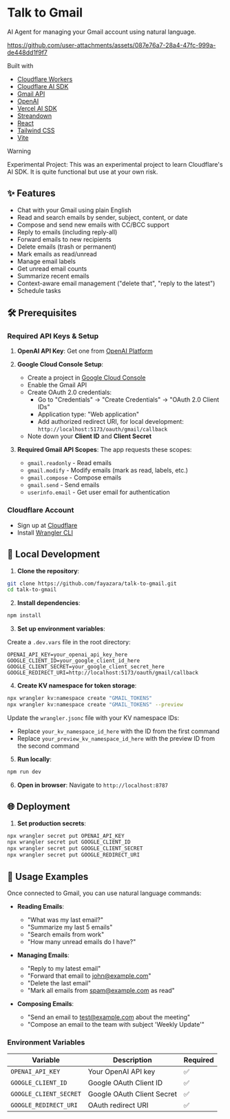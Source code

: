 # Talk to Gmail

AI Agent for managing your Gmail account using natural language.




https://github.com/user-attachments/assets/087e76a7-28a4-47fc-999a-de448dd1f9f7






Built with

- [Cloudflare Workers](https://workers.cloudflare.com)
- [Cloudflare AI SDK](https://agents.cloudflare.com)
- [Gmail API](https://developers.google.com/gmail/api)
- [OpenAI](https://openai.com)
- [Vercel AI SDK](https://sdk.vercel.ai)
- [Streandown](https://streamdown.ai)
- [React](https://react.dev)
- [Tailwind CSS](https://tailwindcss.com)
- [Vite](https://vite.dev)

> [!WARNING]  
> Experimental Project: This was an experimental project to learn Cloudflare's AI SDK. It is quite functional but use at your own risk.

## ✨ Features

- Chat with your Gmail using plain English
- Read and search emails by sender, subject, content, or date
- Compose and send new emails with CC/BCC support
- Reply to emails (including reply-all)
- Forward emails to new recipients
- Delete emails (trash or permanent)
- Mark emails as read/unread
- Manage email labels
- Get unread email counts
- Summarize recent emails
- Context-aware email management ("delete that", "reply to the latest")
- Schedule tasks

## 🛠️ Prerequisites

### Required API Keys & Setup

1. **OpenAI API Key**: Get one from [OpenAI Platform](https://platform.openai.com/api-keys)

2. **Google Cloud Console Setup**:
   - Create a project in [Google Cloud Console](https://console.cloud.google.com/)
   - Enable the Gmail API
   - Create OAuth 2.0 credentials:
     - Go to "Credentials" → "Create Credentials" → "OAuth 2.0 Client IDs"
     - Application type: "Web application"
     - Add authorized redirect URI, for local development: `http://localhost:5173/oauth/gmail/callback`
   - Note down your **Client ID** and **Client Secret**

3. **Required Gmail API Scopes**: The app requests these scopes:
   - `gmail.readonly` - Read emails
   - `gmail.modify` - Modify emails (mark as read, labels, etc.)
   - `gmail.compose` - Compose emails
   - `gmail.send` - Send emails
   - `userinfo.email` - Get user email for authentication

### Cloudflare Account

- Sign up at [Cloudflare](https://cloudflare.com)
- Install [Wrangler CLI](https://developers.cloudflare.com/workers/wrangler/install-and-update/)

## 🚀 Local Development

1. **Clone the repository**:

```bash
git clone https://github.com/fayazara/talk-to-gmail.git
cd talk-to-gmail
```

2. **Install dependencies**:

```bash
npm install
```

3. **Set up environment variables**:

Create a `.dev.vars` file in the root directory:

```env
OPENAI_API_KEY=your_openai_api_key_here
GOOGLE_CLIENT_ID=your_google_client_id_here
GOOGLE_CLIENT_SECRET=your_google_client_secret_here
GOOGLE_REDIRECT_URI=http://localhost:5173/oauth/gmail/callback
```

4. **Create KV namespace for token storage**:

```bash
npx wrangler kv:namespace create "GMAIL_TOKENS"
npx wrangler kv:namespace create "GMAIL_TOKENS" --preview
```

Update the `wrangler.jsonc` file with your KV namespace IDs:
- Replace `your_kv_namespace_id_here` with the ID from the first command
- Replace `your_preview_kv_namespace_id_here` with the preview ID from the second command

5. **Run locally**:

```bash
npm run dev
```

6. **Open in browser**: Navigate to `http://localhost:8787`

## 🌐 Deployment

1. **Set production secrets**:

```bash
npx wrangler secret put OPENAI_API_KEY
npx wrangler secret put GOOGLE_CLIENT_ID
npx wrangler secret put GOOGLE_CLIENT_SECRET
npx wrangler secret put GOOGLE_REDIRECT_URI
```

## 💬 Usage Examples

Once connected to Gmail, you can use natural language commands:

- **Reading Emails**:
  - "What was my last email?"
  - "Summarize my last 5 emails"
  - "Search emails from work"
  - "How many unread emails do I have?"

- **Managing Emails**:
  - "Reply to my latest email"
  - "Forward that email to john@example.com"
  - "Delete the last email"
  - "Mark all emails from spam@example.com as read"

- **Composing Emails**:
  - "Send an email to test@example.com about the meeting"
  - "Compose an email to the team with subject 'Weekly Update'"

### Environment Variables

| Variable               | Description                | Required |
| ---------------------- | -------------------------- | -------- |
| `OPENAI_API_KEY`       | Your OpenAI API key        | ✅       |
| `GOOGLE_CLIENT_ID`     | Google OAuth Client ID     | ✅       |
| `GOOGLE_CLIENT_SECRET` | Google OAuth Client Secret | ✅       |
| `GOOGLE_REDIRECT_URI`  | OAuth redirect URI         | ✅       |
